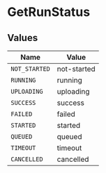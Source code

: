 # GetRunStatus


## Values

| Name          | Value         |
| ------------- | ------------- |
| `NOT_STARTED` | not-started   |
| `RUNNING`     | running       |
| `UPLOADING`   | uploading     |
| `SUCCESS`     | success       |
| `FAILED`      | failed        |
| `STARTED`     | started       |
| `QUEUED`      | queued        |
| `TIMEOUT`     | timeout       |
| `CANCELLED`   | cancelled     |
